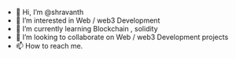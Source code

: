- 👋 Hi, I’m @shravanth
- 👀 I’m interested in Web / web3 Development 
- 🌱 I’m currently learning Blockchain , solidity  
- 💞️ I’m looking to collaborate on Web / web3 Development projects
- 📫 How to reach me. 

<!---
2592277/2592277 is a ✨ special ✨ repository because its `README.md` (this file) appears on your GitHub profile.
You can click the Preview link to take a look at your changes.
--->
